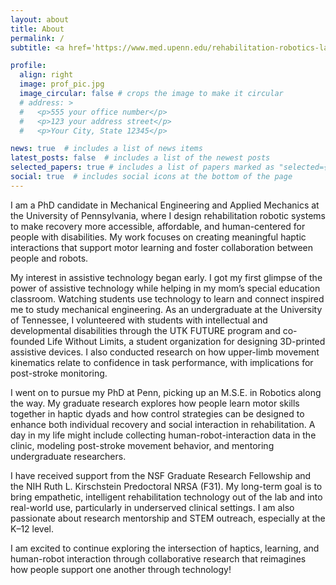 ```yaml
---
layout: about
title: About
permalink: /
subtitle: <a href='https://www.med.upenn.edu/rehabilitation-robotics-lab/'>Rehabilitation Robotics Lab</a> | GRASP Lab | University of Pennsylvania

profile:
  align: right
  image: prof_pic.jpg
  image_circular: false # crops the image to make it circular
  # address: >
  #   <p>555 your office number</p>
  #   <p>123 your address street</p>
  #   <p>Your City, State 12345</p>

news: true  # includes a list of news items
latest_posts: false  # includes a list of the newest posts
selected_papers: true # includes a list of papers marked as "selected={true}"
social: true  # includes social icons at the bottom of the page
---
```


<!-- I am a PhD candidate in mechanical engineering and applied mechanics at the University of Pennsylvania. I received my B.S. degree in mechanical engineering from the University of Tennessee and my M.S.E in robotics from the University of Pennsylvania. I have been awarded a NSF Graduate Research Fellowship and the NIH Ruth L. Kirschstein Predoctoral Individual National Research Service Award. I am passionate about developing affordable rehabilitation robotic systems that improve quality of life for individuals with disabilities. My undergraduate research focused on relating kinematic data of upper-extremity reaching to task-specific confidence with implications on post-stroke patient monitoring through wearable sensors. My PhD work is focused on creating meaningful haptic interactions for post-stroke individuals using rehabilitation robots. To achieve this goal, I am studying how humans in a robot-based haptic dyad jointly learn motor tasks and leveraging novel control techniques to improve human-robot-human and human-robot interaction in the rehabilitation setting. My research interests include haptics, controls, human-robot interaction, and rehabilitation robotics. -->

I am a PhD candidate in Mechanical Engineering and Applied Mechanics at the University of Pennsylvania, where I design rehabilitation robotic systems to make recovery more accessible, affordable, and human-centered for people with disabilities. My work focuses on creating meaningful haptic interactions that support motor learning and foster collaboration between people and robots.

My interest in assistive technology began early. I got my first glimpse of the power of assistive technology while helping in my mom’s special education classroom. Watching students use technology to learn and connect inspired me to study mechanical engineering. As an undergraduate at the University of Tennessee, I volunteered with students with intellectual and developmental disabilities through the UTK FUTURE program and co-founded Life Without Limits, a student organization for designing 3D-printed assistive devices. I also conducted research on how upper-limb movement kinematics relate to confidence in task performance, with implications for post-stroke monitoring.

I went on to pursue my PhD at Penn, picking up an M.S.E. in Robotics along the way. My graduate research explores how people learn motor skills together in haptic dyads and how control strategies can be designed to enhance both individual recovery and social interaction in rehabilitation. A day in my life might include collecting human-robot-interaction data in the clinic, modeling post-stroke movement behavior, and mentoring undergraduate researchers.

I have received support from the NSF Graduate Research Fellowship and the NIH Ruth L. Kirschstein Predoctoral NRSA (F31). My long-term goal is to bring empathetic, intelligent rehabilitation technology out of the lab and into real-world use, particularly in underserved clinical settings. I am also passionate about research mentorship and STEM outreach, especially at the K–12 level.

I am excited to continue exploring the intersection of haptics, learning, and human-robot interaction through collaborative research that reimagines how people support one another through technology!

<!-- Write your biography here. Tell the world about yourself. Link to your favorite [subreddit](http://reddit.com). You can put a picture in, too. The code is already in, just name your picture `prof_pic.jpg` and put it in the `img/` folder. -->

<!-- Put your address / P.O. box / other info right below your picture. You can also disable any of these elements by editing `profile` property of the YAML header of your `_pages/about.md`. Edit `_bibliography/papers.bib` and Jekyll will render your [publications page](/al-folio/publications/) automatically. -->

<!-- Link to your social media connections, too. This theme is set up to use [Font Awesome icons](http://fortawesome.github.io/Font-Awesome/) and [Academicons](https://jpswalsh.github.io/academicons/), like the ones below. Add your Facebook, Twitter, LinkedIn, Google Scholar, or just disable all of them. -->
